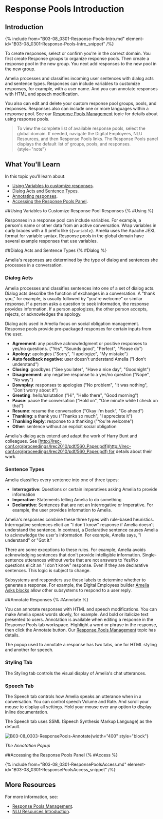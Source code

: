 # Response Pools Introduction

## Introduction

{% include from="B03-08_0301-Response-Pools-Intro.md" element-id="B03-08_0301-Response-Pools-Intro_snippet" /%}

To create responses, select or confirm you're in the correct domain. You first create Response groups to organize response pools. Then create a response pool in the new group. You next add responses to the new pool in the new group.

Amelia processes and classifies incoming user sentences with dialog acts and sentence types. Responses can include variables to customize responses, for example, with a user name. And you can annotate responses with HTML and speech modification.

You also can edit and delete your custom response pool groups, pools, and responses. Responses also can include one or more languages within a response pool. See our [Response Pools Management](B03-08_0303-Response-Pools-Management.md) topic for details about using response pools.

> To view the complete list of available response pools, select the global domain. If needed, navigate the Digital Employees, NLU Resources, and then Response Pools links. The Response Pools panel displays the default list of groups, pools, and responses. {style="note"}

## What You'll Learn

In this topic you'll learn about:

* [Using Variables to customize responses](#Using).
* [Dialog Acts and Sentence Types](#Dialog).
* [Annotating responses](#Annotate).
* [Accessing the Response Pools Panel](#Access).

##Using Variables to Customize Response Pool Responses {% #Using %}

Responses in a response pool can include variables. For example, a person's name or other data from an active conversation. Wrap variables in curly braces with a $ prefix like `${variable}`. Amelia uses the Apache JEXL format for variable syntax. Response pools in the global domain have several example responses that use variables.

##Dialog Acts and Sentence Types {% #Dialog %}

Amelia's responses are determined by the type of dialog and sentences she processes in a conversation.

### Dialog Acts

Amelia processes and classifies sentences into one of a set of dialog acts. Dialog acts describe the function of exchanges in a conversation. A "thank you," for example, is usually followed by "you're welcome" or similar response. If a person asks a question to seek information, the response provides information. If a person apologizes, the other person accepts, rejects, or acknowledges the apology.

Dialog acts used in Amelia focus on social obligation management. Response pools provide pre-packaged responses for certain inputs from the user.

* **Agreement**: any positive acknowledgment or positive responses to yes/no questions. ("Yes", "Sounds good", "Perfect", "Please do")
* **Apology**: apologies ("Sorry", "I apologize", "My mistake")
* **Auto feedback negative**: user doesn't understand Amelia ("I don't understand")
* **Closing**: goodbyes ("See you later", "Have a nice day", "Goodnight")
* **Disagreement**: any negative response to a yes/no question ("Nope", "No way")
* **Downplay**: responses to apologies ("No problem", "It was nothing", "Don't worry about it")
* **Greeting**: hello/salutation ("Hi", "Hello there", "Good morning")
* **Pause**: pause the conversation ("Hold on", "One minute while I check on that")
* **Resume**: resume the conversation ("Okay I'm back", "Go ahead")
* **Thanking**: a thank you ("Thanks so much", "I appreciate it")
* **Thanking Reply**: response to a thanking ("You're welcome")
* **Other**: sentence without an explicit social obligation

Amelia's dialog acts extend and adapt the work of Harry Bunt and colleagues. See [http://lrec-conf.org/proceedings/lrec2010/pdf/560_Paper.pdf](http://lrec-conf.org/proceedings/lrec2010/pdf/560_Paper.pdf) for details about their work.

### Sentence Types

Amelia classifies every sentence into one of three types:

* **Interrogative**: Questions or certain imperatives asking Amelia to provide information
* **Imperative**: Statements telling Amelia to do something
* **Declarative**: Sentences that are not an Interrogative or Imperative. For example, the user provides information to Amelia.

Amelia's responses combine these three types with rule-based heuristics. Interrogative sentences elicit an "I don't know" response if Amelia doesn't understand the sentence. In contrast, a Declarative sentence causes Amelia to acknowledge the user's information. For example, Amelia says, "I understand" or "Got it."

There are some exceptions to these rules. For example, Amelia avoids acknowledging sentences that don't provide intelligible information. Single-sentence utterances without verbs that are not answers to Yes/No questions elicit an "I don't know" response. Even if they are declarative sentences. This logic is subject to change.

Subsystems and responders use these labels to determine whether to generate a response. For example, the Digital Employees builder [Amelia Asks blocks](B03-04_0114-Amelia-Asks-Block.md) allow other subsystems to respond to a user reply.

##Annotate Responses {% #Annotate %}

You can annotate responses with HTML and speech modifications. You can make Amelia speak words slowly, for example. And bold or italicize text presented to users. Annotation is available when editing a response in the Response Pools tab workspace. Highlight a word or phrase in the response, then click the Annotate button. Our [Response Pools Management](B03-08_0303-Response-Pools-Management.md) topic has details.

The popup used to annotate a response has two tabs, one for HTML styling and another for speech.

### Styling Tab

The Styling tab controls the visual display of Amelia's chat utterances.

### Speech Tab

The Speech tab controls how Amelia speaks an utterance when in a conversation. You can control speech Volume and Rate. And scroll your mouse to display all settings. Hold your mouse over any option to display inline documentation.

The Speech tab uses SSML (Speech Synthesis Markup Language) as the default.

![B03-08_0303-ResponsePools-Annotate](B03-08_0303-ResponsePools-Annotate.png){width="400" style="block"}

*The Annotation Popup*

##Accessing the Response Pools Panel {% #Access %}

{% include from="B03-08_0301-ResponsePoolsAccess.md" element-id="B03-08_0301-ResponsePoolsAccess_snippet" /%}

## More Resources

For more information, see:

* [Response Pools Management](B03-08_0303-Response-Pools-Management.md).
* [NLU Resources Introduction](B03-08_0002-NLU-Resources-Intro.md).
